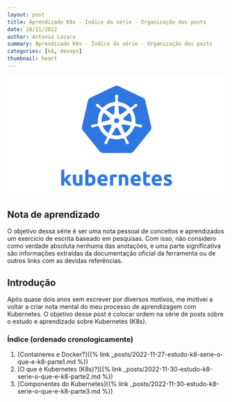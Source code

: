 ```yaml
---
layout: post
title: Aprendizado K8s - Índice da série - Organização dos posts
date: 20/11/2022
author: Antonio Lazaro
summary: Aprendizado K8s - Índice da série - Organização dos posts
categories: [k8, devops]
thumbnail: heart
---
```


![](/static/img/k8/k8-icon.png)

## Nota de aprendizado

O objetivo dessa série é ser uma nota pessoal de conceitos e aprendizados um exercicio de escrita baseado em pesquisas. Com isso, não considero como verdade absoluta nenhuma das anotações, e uma parte significativa são informações extraídas da documentação oficial da ferramenta ou de outros links com as devidas referências.

## Introdução

Após quase dois anos sem escrever por diversos motivos, me motivei a voltar a criar nota mental do meu processo de aprendizagem com Kubernetes.
O objetivo desse post é colocar ordem na série de posts sobre o estudo e aprendizado sobre Kubernetes (K8s).

### Índice (ordenado cronologicamente)

1. [Containeres e Docker?]({% link _posts/2022-11-27-estudo-k8-serie-o-que-e-k8-parte1.md %})
1. [O que é Kubernetes (K8s)?]({% link _posts/2022-11-30-estudo-k8-serie-o-que-e-k8-parte2.md %})
1. [Componentes do Kubernetes]({% link _posts/2022-11-30-estudo-k8-serie-o-que-e-k8-parte3.md %})